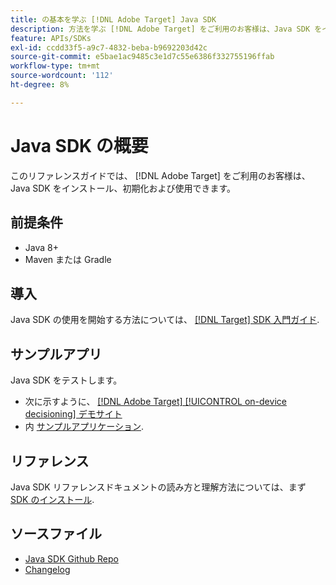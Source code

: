 ```yaml
---
title: の基本を学ぶ [!DNL Adobe Target] Java SDK
description: 方法を学ぶ [!DNL Adobe Target] をご利用のお客様は、Java SDK をインストール、初期化および使用できます。
feature: APIs/SDKs
exl-id: ccdd33f5-a9c7-4832-beba-b9692203d42c
source-git-commit: e5bae1ac9485c3e1d7c55e6386f332755196ffab
workflow-type: tm+mt
source-wordcount: '112'
ht-degree: 8%

---
```


# Java SDK の概要

このリファレンスガイドでは、 [!DNL Adobe Target] をご利用のお客様は、Java SDK をインストール、初期化および使用できます。

## 前提条件

* Java 8+
* Maven または Gradle

## 導入

Java SDK の使用を開始する方法については、 [[!DNL Target] SDK 入門ガイド](../sdk-guides/getting-started/getting-started.md).

## サンプルアプリ

Java SDK をテストします。

* 次に示すように、 [[!DNL Adobe Target] [!UICONTROL on-device decisioning] デモサイト](https://github.com/adobe/on-device-decisioning-demo-site)
* 内 [サンプルアプリケーション](../sdk-guides/sample-apps/sample-apps.md).

## リファレンス

Java SDK リファレンスドキュメントの読み方と理解方法については、まず [SDK のインストール](install-sdk.md).

## ソースファイル

* [Java SDK Github Repo](https://github.com/adobe/target-java-sdk)
* [Changelog](https://github.com/adobe/target-java-sdk/blob/master/CHANGELOG.md)
